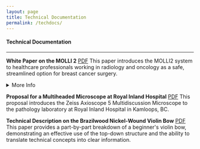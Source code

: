 ```yaml
---
layout: page
title: Technical Documentation
permalink: /techdocs/
---
```


#### Technical Documentation

---

**White Paper on the MOLLI 2**
[PDF][whitepaper]
This paper introduces the MOLLI2 system to healthcare professionals working in radiology and oncology as a safe, streamlined option for breast cancer surgery.
<details>

<summary>More Info</summary>
This paper introduces the MOLLI 2 System to healthcare professionals working in radiology and oncology as a safe, streamlined option for breast cancer surgery. It frames the product as a current trend, showcasing it as an improvement upon previously used cancer localization techniques. This paper aims to persuade physicians to adopt the MOLLI 2 system into their practice, and for patients to aim towards choosing wireless localization for a safer surgical experience. The purpose of this assignment is to practice skills in persuasion and research, showcasing how to condense complicated information down for a particular audience.
Skills:
<li>Persuasive writing</li>
<li>Research</li>
<li>Document design</li>
<li>Structured writing</li>
<li>Microsoft Word</li>
<li>Technical editing</li>
<li>Illustrations</li>
<li>Tables</li>

</details>

**Proposal for a Multiheaded Microscope at Royal Inland Hospital**
[PDF][proposal]
This proposal introduces the Zeiss Axioscope 5 Multidiscussion Microscope to the pathology laboratory at Royal Inland Hospital in Kamloops, BC.



**Technical Description on the Brazilwood Nickel-Wound Violin Bow**
[PDF][bow]
This paper provides a part-by-part breakdown of a beginner's violin bow, demonstrating an effective use of the top-down structure and the ability to translate technical concepts into clear information.

[whitepaper]: /files/SMcNeelyWPMOLLISurgical.pdf
[proposal]: /files/SMcNeelyProposal.pdf
[bow]: /files/SMcNeelyTechnicalDescription.pdf


